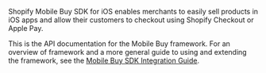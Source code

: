 Shopify Mobile Buy SDK for iOS enables merchants to easily sell products in iOS apps and allow their customers to checkout using Shopify Checkout or Apple Pay.

This is the API documentation for the Mobile Buy framework. For an overview of framework and a more general guide to using and extending the framework, see the [Mobile Buy SDK Integration Guide](https://docs.shopify.com/mobile-buy-sdk/ios/integration-guide).
